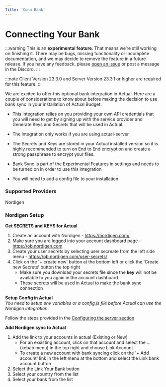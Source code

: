 ```yaml
---
Title: 'Conn Bank'
---
```


# Connecting Your Bank

:::warning
This is an **experimental feature**. That means we’re still working on finishing it. There may be bugs, missing functionality or incomplete documentation, and we may decide to remove the feature in a future release. If you have any feedback, please [open an issue](https://github.com/actualbudget/actual/issues) or post a message in the Discord.
:::

:::note
Client Version 23.3.0 and 
Server Version 23.3.1 or higher are required for this feature.
:::

We are excited to offer this optional bank integration in Actual. Here are a couple of considerations to know about before making the decision to use bank sync in your installation of Actual Budget.

- This integration relies on you providing your own API credentials that you will need to get by signing up with the service provider and Generate Keys and Secrets that will be used in Actual.

- The integration only works if you are using actual-server

- The Secrets and Keys are stored in your Actual installed version so it is highly recommended to turn on End to End encryption and create a strong passphrase to encrypt your files.

- Bank Sync is part of the Experimental Features in settings and needs to be turned on in order to use this integration

- You will need to add a config file to your installation

### Supported Providers
Nordigen

### Nordigen Setup

**Get SECRETS and KEYS for Actual**
1. Create an account with Nordigen - https://nordigen.com/
2. Make sure you are logged into your account dashboard page - https://ob.nordigen.com
3. Create your user secrets by selecting user secreate from the left side menu - https://ob.nordigen.com/user-secrets/
4. Click on the '+ create new' button at the bottom left or click the 'Create new Secrets' button the top right
    - Make sure you download your secrets file since the **key** will not be available to you again in the account dashboard
    - These secrets will be used in Actual to make the bank sync connection

**Setup Config in Actual**  
*You need to setup env variables or a config.js file before Actual can use the Nordigen integration.*

Follow the steps provided in the [Configuring the server section](https://actualbudget.github.io/docs/Installing/Configuration)

**Add Nordigen sync to Actual**
1. Add the link to your accounts in actual (Existing or New)
    - For an exsisting account, click on that account and select the ... (kebab menu) in the top right and choose Link Account
    - To create a new account with bank syncing click on the '+ Add account' link in the left menu at the bottom and select the Link bank account button
2. Select the Link Your Bank button
3. Select your country from the list
4. Select your bank from the list
